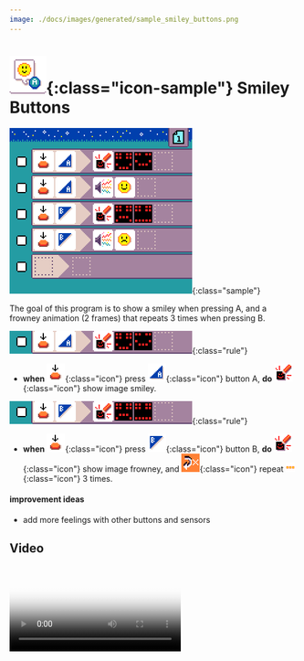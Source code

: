 ```yaml
---
image: ./docs/images/generated/sample_smiley_buttons.png
---
```


# ![Smiley Buttons icon](../images/generated/icon_sample_smiley_buttons.png){:class="icon-sample"} Smiley Buttons

![Smiley Buttons MicroCode program](../images/generated/sample_smiley_buttons.png){:class="sample"}

The goal of this program is to show a smiley
when pressing A, and a frowney animation (2 frames) that repeats 3 times when
pressing B.

![when button A pressed, show image smiley](../images/generated/sample_smiley_buttons_page_1_rule_1.png){:class="rule"}

-   **when** ![press](../images/generated/icon_S2.png){:class="icon"} press ![button A](../images/generated/icon_F3.png){:class="icon"} button A, **do** ![screen](../images/generated/icon_A5.png){:class="icon"} show image smiley.

![when button B pressed, show image frowney and repeat 3 times](../images/generated/sample_smiley_buttons_page_1_rule_3.png){:class="rule"}

-   **when** ![press](../images/generated/icon_S2.png){:class="icon"} press ![button B](../images/generated/icon_F4.png){:class="icon"} button B, **do** ![screen](../images/generated/icon_A5.png){:class="icon"} show image frowney, and ![repeat](../images/generated/icon_M23.png){:class="icon"} repeat ![value 3](../images/generated/icon_M8.png){:class="icon"} 3 times.

#### improvement ideas

-   add more feelings with other buttons and sensors

## Video

<video class="sample" poster="../videos/head-or-tail.png" src="../videos/smiley-buttons.mp4" controls="true"></video>
